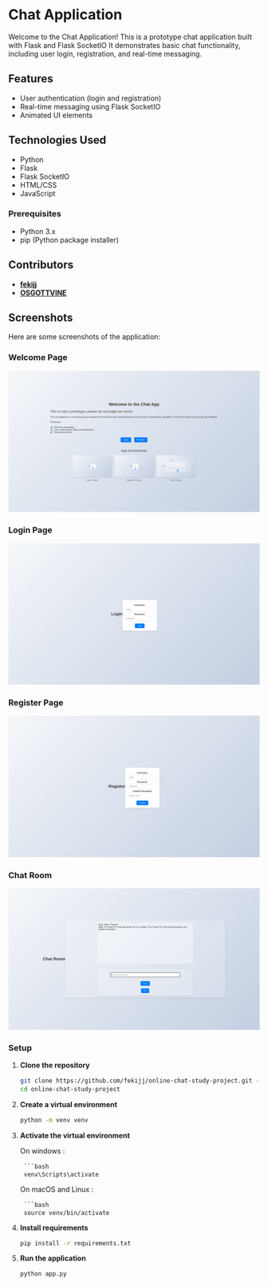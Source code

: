 # Chat Application

Welcome to the Chat Application! This is a prototype chat application built with Flask and Flask SocketIO It demonstrates basic chat functionality, including user login, registration, and real-time messaging.

## Features

- User authentication (login and registration)
- Real-time messaging using Flask SocketIO
- Animated UI elements

## Technologies Used

- Python
- Flask
- Flask SocketIO
- HTML/CSS
- JavaScript

### Prerequisites

- Python 3.x
- pip (Python package installer)

## Contributors

- **[fekijj](https://github.com/fekijj)**
- **[OSGOTTVINE](https://github.com/OSGOTTVINE)**

## Screenshots

Here are some screenshots of the application:

### Welcome Page
![Welcome Page](static/css/images/welcome_image.png)

### Login Page
![Login Page](static/css/images/login_image.png)

### Register Page
![Register Page](static/css/images/reg_image.png)

### Chat Room
![Chat Room](static/css/images/chat_image.png)


### Setup

1. **Clone the repository**

   ```bash
   git clone https://github.com/fekijj/online-chat-study-project.git -b recode
   cd online-chat-study-project

2. **Create a virtual environment**

    ```bash
    python -m venv venv

3. **Activate the virtual environment**

    On windows :

        ```bash
        venv\Scripts\activate

    On macOS and Linux :
    
        ```bash
        source venv/bin/activate

4. **Install requirements**

    ```bash
    pip install -r requirements.txt

5. **Run the application**

    ```bash
    python app.py
